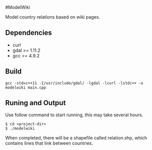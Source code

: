 #ModelWiki

Model country relations based on wiki pages.

## Dependencies
* curl
* gdal >= 1.11.2
* gcc >= 4.9.2

## Build
```
gcc -std=c++11 -I/usr/include/gdal/ -lgdal -lcurl -lstdc++ -o modelwiki main.cpp
```

## Runing and Output
Use follow command to start running, this may take several hours.
```
$ cd <project-dir>
$ ./modelwiki
```

When completed, there will be a shapefile called relation.shp, which contains lines that link between countries.